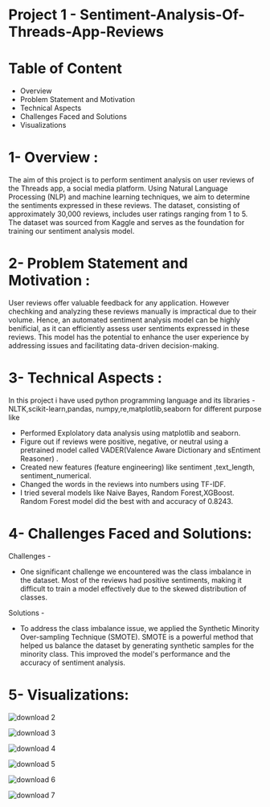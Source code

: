 # Project 1 - Sentiment-Analysis-Of-Threads-App-Reviews

# Table of Content
- Overview
- Problem Statement and Motivation
- Technical Aspects
- Challenges Faced and Solutions
- Visualizations

# 1- Overview :
The aim of this project is to perform sentiment analysis on user reviews of the Threads app, a social media platform. Using Natural Language Processing (NLP) and machine learning techniques, we aim to determine the sentiments expressed in these reviews. The dataset, consisting of approximately 30,000 reviews, includes user ratings ranging from 1 to 5. The dataset was sourced from Kaggle and serves as the foundation for training our sentiment analysis model.

# 2- Problem Statement and Motivation :
User reviews offer valuable feedback for any application. However chechking and analyzing these reviews manually is impractical due to their volume. Hence, an automated sentiment analysis model can be highly benificial, as it can efficiently assess user sentiments expressed in these reviews.
This model has the potential to enhance the user experience by addressing issues and facilitating data-driven decision-making.

# 3- Technical Aspects :
In this project i have used python programming language and its libraries - NLTK,scikit-learn,pandas, numpy,re,matplotlib,seaborn
for different purpose like
- Performed Explolatory data analysis using matplotlib and seaborn.
- Figure out if reviews were positive, negative, or neutral using a pretrained model called VADER(Valence Aware Dictionary and sEntiment Reasoner) .
- Created new features (feature engineering) like sentiment	,text_length,	sentiment_numerical.
- Changed the words in the reviews into numbers using TF-IDF.
- I tried several models like Naive Bayes, Random Forest,XGBoost.
  Random Forest model did the best with and accuracy of 0.8243.

 # 4- Challenges Faced and Solutions:
 Challenges - 
 - One significant challenge we encountered was the class imbalance in the dataset. Most of the reviews had positive sentiments, making it difficult to train a model 
  effectively due to the skewed distribution of classes.

 Solutions -
 - To address the class imbalance issue, we applied the Synthetic Minority Over-sampling Technique (SMOTE). SMOTE is a powerful method that helped us balance the dataset by 
  generating synthetic samples for the minority class. This improved the model's performance and the accuracy of sentiment analysis.

 
 # 5- Visualizations:
  
  ![download 2](https://github.com/Karanmanolaa/Sentiment-Analysis-Of-Threads-App-Reviews-/assets/144649975/a066e375-6459-4b31-9ed6-2d68d5b90504)

  ![download 3](https://github.com/Karanmanolaa/Sentiment-Analysis-Of-Threads-App-Reviews-/assets/144649975/c4f8db7d-b35e-4bd3-b086-1075620bc908)

  ![download 4](https://github.com/Karanmanolaa/Sentiment-Analysis-Of-Threads-App-Reviews-/assets/144649975/7398414a-9858-4ccb-bef6-7ce50c1cc08f)

  ![download 5](https://github.com/Karanmanolaa/Sentiment-Analysis-Of-Threads-App-Reviews-/assets/144649975/2201cec0-dbd3-424a-8f91-5c929d1e203b)


  ![download 6](https://github.com/Karanmanolaa/Sentiment-Analysis-Of-Threads-App-Reviews-/assets/144649975/0e7f13ee-a708-437d-a23b-22492c521bcb)

  ![download 7](https://github.com/Karanmanolaa/Sentiment-Analysis-Of-Threads-App-Reviews-/assets/144649975/12453dc4-d81c-4d77-b386-e49997b7f4ca)

  

  
